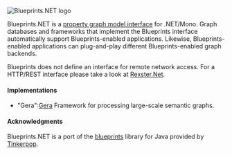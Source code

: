 ![Blueprints.NET logo](/ahzf/blueprints.NET/raw/master/doc/blueprints.NET-logo.png)

Blueprints.NET is a [property graph model interface](http://github.com/tinkerpop/gremlin/wiki/Defining-a-Property-Graph) for .NET/Mono. Graph databases and frameworks that implement the Blueprints interface automatically support Blueprints-enabled applications. Likewise, Blueprints-enabled applications can plug-and-play different Blueprints-enabled graph backends.

Blueprints does not define an interface for remote network access. For a HTTP/REST interface please take a look at [Rexster.Net](http://github.com/ahzf/rexster.NET).

#### Implementations

* "Gera":[Gera](http://github.com/ahzf/Gera) Framework for processing large-scale semantic graphs.

#### Acknowledgments

Blueprints.NET is a port of the [blueprints](http://github.com/tinkerpop/blueprints) library for Java provided by [Tinkerpop](http://tinkerpop.com).

